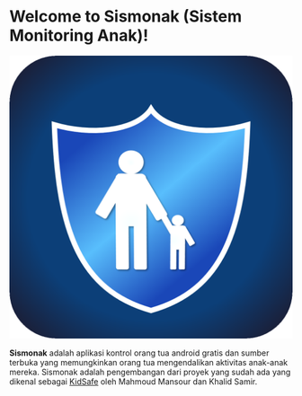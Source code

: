 # Welcome to Sismonak (Sistem Monitoring Anak)!
<img src="https://raw.githubusercontent.com/mzhafranh/TA_Sismonak/master/graphics/icons/sismonak_icon.png" alt="Sismonak Icon"/>

**Sismonak** adalah aplikasi kontrol orang tua android gratis dan sumber terbuka yang memungkinkan orang tua mengendalikan aktivitas anak-anak mereka. Sismonak adalah pengembangan dari proyek yang sudah ada yang dikenal sebagai [KidSafe](https://github.com/xMansour/KidSafe) oleh Mahmoud Mansour dan Khalid Samir.
